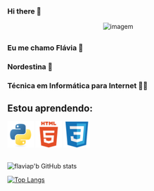 ### Hi there 👋 
<p align="center">
<img src="https://i.imgur.com/X8eOxRD.png"width = "700" height = "300" alt="imagem">


## 
### Eu me chamo Flávia :smiling_face_with_three_hearts:
### Nordestina :cactus:
### Técnica em Informática para Internet  :woman_student:
##


## Estou aprendendo:
<img src = https://raw.githubusercontent.com/devicons/devicon/master/icons/python/python-original.svg alt = "rails" width = "60" height = "60" stlye = "max-width:100%;"></img>
 <img src = https://raw.githubusercontent.com/devicons/devicon/master/icons/html5/html5-plain-wordmark.svg alt = "rails" width = "60" height = "60" stlye = "max-width:100%;"></img>
 <img src = https://raw.githubusercontent.com/devicons/devicon/master/icons/css3/css3-original.svg alt = "rails" width = "60" height = "60" stlye = "max-width:100%;"></img>
##
 
![flaviap'b GitHub stats](https://github-readme-stats.vercel.app/api?username=flaviapb&theme=algolia)

[![Top Langs](https://github-readme-stats.vercel.app/api/top-langs/?username=flaviapb)](https://github.com/flaviapb/github-readme-stats)
